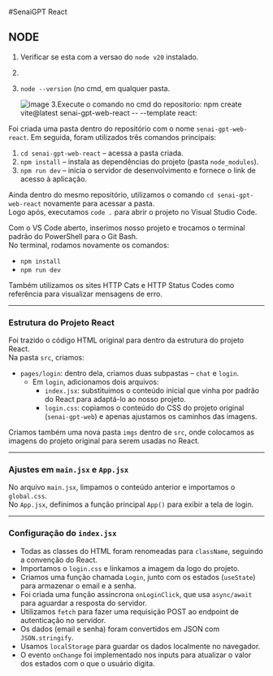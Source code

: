 #SenaiGPT React
## NODE
1. Verificar se esta com a versao do `node v20` instalado.
2. 
3. `node --version` (no cmd, em qualquer pasta.
 
   ![image](https://github.com/user-attachments/assets/c3244bf6-8e82-46f7-87d1-9bf8c0e0f719)
   3.Execute o comando no cmd do repositorio: npm create vite@latest senai-gpt-web-react -- --template react:

Foi criada uma pasta dentro do repositório com o nome `senai-gpt-web-react`. Em seguida, foram utilizados três comandos principais:

1. `cd senai-gpt-web-react` – acessa a pasta criada.  
2. `npm install` – instala as dependências do projeto (pasta `node_modules`).  
3. `npm run dev` – inicia o servidor de desenvolvimento e fornece o link de acesso à aplicação.

Ainda dentro do mesmo repositório, utilizamos o comando `cd senai-gpt-web-react` novamente para acessar a pasta.  
Logo após, executamos `code .` para abrir o projeto no Visual Studio Code.  

Com o VS Code aberto, inserimos nosso projeto e trocamos o terminal padrão do PowerShell para o Git Bash.  
No terminal, rodamos novamente os comandos:

- `npm install`  
- `npm run dev`

Também utilizamos os sites HTTP Cats e HTTP Status Codes como referência para visualizar mensagens de erro.

---

### Estrutura do Projeto React

Foi trazido o código HTML original para dentro da estrutura do projeto React.  
Na pasta `src`, criamos:

- `pages/login`: dentro dela, criamos duas subpastas – `chat` e `login`.
  - Em `login`, adicionamos dois arquivos:
    - `index.jsx`: substituímos o conteúdo inicial que vinha por padrão do React para adaptá-lo ao nosso projeto.
    - `login.css`: copiamos o conteúdo do CSS do projeto original (`senai-gpt-web`) e apenas ajustamos os caminhos das imagens.

Criamos também uma nova pasta `imgs` dentro de `src`, onde colocamos as imagens do projeto original para serem usadas no React.

---

### Ajustes em `main.jsx` e `App.jsx`

No arquivo `main.jsx`, limpamos o conteúdo anterior e importamos o `global.css`.  
No `App.jsx`, definimos a função principal `App()` para exibir a tela de login.

---

### Configuração do `index.jsx`

- Todas as classes do HTML foram renomeadas para `className`, seguindo a convenção do React.
- Importamos o `login.css` e linkamos a imagem da logo do projeto.
- Criamos uma função chamada `Login`, junto com os estados (`useState`) para armazenar o email e a senha.
- Foi criada uma função assíncrona `onLoginClick`, que usa `async/await` para aguardar a resposta do servidor.
- Utilizamos `fetch` para fazer uma requisição POST ao endpoint de autenticação no servidor.
- Os dados (email e senha) foram convertidos em JSON com `JSON.stringify`.
- Usamos `localStorage` para guardar os dados localmente no navegador.
- O evento `onChange` foi implementado nos inputs para atualizar o valor dos estados com o que o usuário digita.

